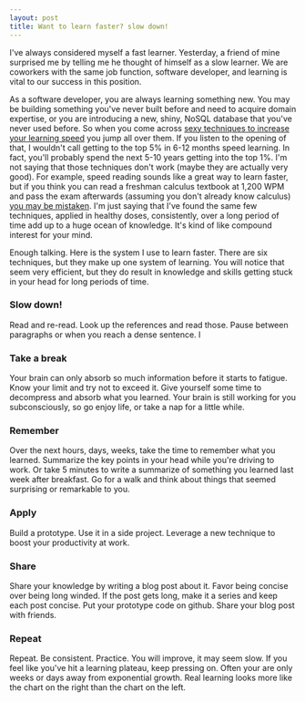 ```yaml
---
layout: post
title: Want to learn faster? slow down!
---
```


I've always considered myself a fast learner.  Yesterday, a friend of mine surprised me by telling me he thought of himself as a slow learner. We are coworkers with the same job function, software developer, and learning is vital to our success in this position.

As a software developer, you are always learning something new. You may be building something you've never built before and need to acquire domain expertise, or you are introducing a new, shiny, NoSQL database that you've never used before. So when you come across [sexy techniques to increase your learning speed](http://fourhourworkweek.com/2013/05/20/accelerated-learning-techniques/) you jump all over them. If you listen to the opening of that, I wouldn't call getting to the top 5% in 6-12 months speed learning. In fact, you'll probably spend the next 5-10 years getting into the top 1%. I'm not saying that those techniques don't work (maybe they are actually very good). For example, speed reading sounds like a great way to learn faster, but if you think you can read a freshman calculus textbook at 1,200 WPM and pass the exam afterwards (assuming you don't already know calculus) [you may be mistaken](http://lifehacker.com/the-truth-about-speed-reading-1542508398). I'm just saying that I've found the same few techniques, applied in healthy doses, consistently, over a long period of time add up to a huge ocean of knowledge. It's kind of like compound interest for your mind.



Enough talking. Here is the system I use to learn faster. There are six techniques, but they make up one system of learning. You will notice that seem very efficient, but they do result in knowledge and skills getting stuck in your head for long periods of time.

### Slow down!

Read and re-read. Look up the references and read those. Pause between paragraphs or when you reach a dense sentence. I

### Take a break

Your brain can only absorb so much information before it starts to fatigue. Know your limit and try not to exceed it. Give yourself some time to decompress and absorb what you learned. Your brain is still working for you subconsciously, so go enjoy life, or take a nap for a little while.

### Remember

Over the next hours, days, weeks, take the time to remember what you learned. Summarize the key points in your head while you're driving to work. Or take 5 minutes to write a summarize of something you learned last week after breakfast. Go for a walk and think about things that seemed surprising or remarkable to you.

### Apply

Build a prototype. Use it in a side project. Leverage a new technique to boost your productivity at work.

### Share

Share your knowledge by writing a blog post about it. Favor being concise over being long winded. If the post gets long, make it a series and keep each post concise. Put your prototype code on github. Share your blog post with friends.

### Repeat

Repeat. Be consistent. Practice. You will improve, it may seem slow. If you feel like you've hit a learning plateau, keep pressing on. Often your are only weeks or days away from exponential growth. Real learning looks more like the chart on the right than the chart on the left.
